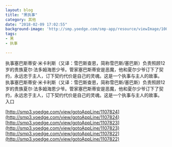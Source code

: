 ```yaml
---
layout: blog
title: "黑执事"
category: 其他
date: "2018-02-09 17:02:55"
background-image: 'http://smp.yoedge.com/smp-app/resource/viewImage/1000493appline.png'
tags:
- 黑
- 执事

---
```

执事塞巴斯蒂安·米卡利斯（又译：雪巴斯查恩，简称雪巴斯/塞巴斯）负责照顾12岁的贵族夏尔·法多姆海恩少爷。管家塞巴斯蒂安是恶魔，他和夏尔少爷订下了契约，永远忠于主人，订下契约代价是自己的灵魂。这是一个执事与主人的故事。
执事塞巴斯蒂安·米卡利斯（又译：雪巴斯查恩，简称雪巴斯/塞巴斯）负责照顾12岁的贵族夏尔·法多姆海恩少爷。管家塞巴斯蒂安是恶魔，他和夏尔少爷订下了契约，永远忠于主人，订下契约代价是自己的灵魂。这是一个执事与主人的故事。
入口

[http://smp3.yoedge.com/view/gotoAppLine/1107824](http://smp3.yoedge.com/view/gotoAppLine/1107824)
[http://smp3.yoedge.com/view/gotoAppLine/1107823](http://smp3.yoedge.com/view/gotoAppLine/1107823)
[http://smp3.yoedge.com/view/gotoAppLine/1107822](http://smp3.yoedge.com/view/gotoAppLine/1107822)

        
